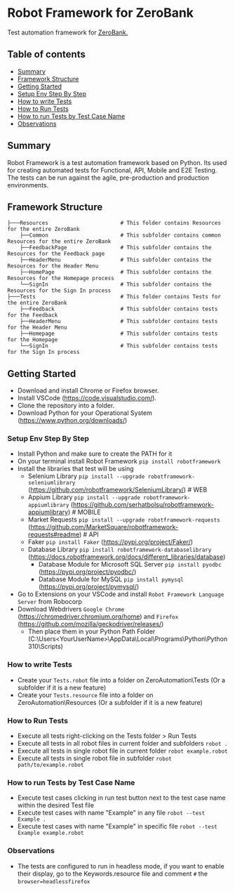 # Robot Framework for ZeroBank
Test automation framework for [ZeroBank.](http://zero.webappsecurity.com/)

## Table of contents
- [Summary](#summary)
- [Framework Structure](#framework-structure)
- [Getting Started](#getting-started)
- [Setup Env Step By Step](#setup-env-step-by-step)
- [How to write Tests](how-to-write-tests)
- [How to Run Tests](how-to-run-tests)
- [How to run Tests by Test Case Name](how-to-run-tests-by-test-case-name)
- [Observations](observations)

## Summary
Robot Framework is a test automation framework based on Python.
Its used for creating automated tests for Functional, API, Mobile and E2E Testing.
The tests can be run against the agile, pre-production and production environments. 

## Framework Structure
```
├───Resources                       # This folder contains Resources for the entire ZeroBank
    ├──Common                       # This subfolder contains common Resources for the entire ZeroBank
    ├──FeedbackPage                 # This subfolder contains the Resources for the Feedback page
    ├──HeaderMenu                   # This subfolder contains the Resources for the Header Menu
    ├──HomePage                     # This subfolder contains the Resources for the Homepage process
    └──SignIn                       # This subfolder contains the Resources for the Sign In process
├───Tests                           # This folder contains Tests for the entire ZeroBank
    ├──Feedback                     # This subfolder contains tests for the Feedback
    ├──HeaderMenu                   # This subfolder contains tests for the Header Menu
    ├──Homepage                     # This subfolder contains tests for the Homepage
    └──SignIn                       # This subfolder contains tests for the Sign In process
```
## Getting Started
- Download and install Chrome or Firefox browser.
- Install VSCode (https://code.visualstudio.com/).
- Clone the repository into a folder.
- Download Python for your Operational System (https://www.python.org/downloads/)

### Setup Env Step By Step
- Install Python and make sure to create the PATH for it
- On your terminal install Robot Framework `pip install robotframework`
- Install the libraries that test will be using
    - Selenium Library `pip install --upgrade robotframework-seleniumlibrary` (https://github.com/robotframework/SeleniumLibrary/) # WEB
    - Appium Library `pip install --upgrade robotframework-appiumlibrary` (https://github.com/serhatbolsu/robotframework-appiumlibrary) # MOBILE
    - Market Requests `pip install --upgrade robotframework-requests` (https://github.com/MarketSquare/robotframework-requests#readme) # API
    - Faker `pip install Faker` (https://pypi.org/project/Faker/)
    - Database Library `pip install robotframework-databaselibrary` (https://docs.robotframework.org/docs/different_libraries/database)
        - Database Module for Microsoft SQL Server `pip install pyodbc` (https://pypi.org/project/pyodbc/)
        - Database Module for MySQL `pip install pymysql` (https://pypi.org/project/pymysql/)
- Go to Extensions on your VSCode and install `Robot Framework Language Server` from Robocorp
- Download Webdrivers `Google Chrome` (https://chromedriver.chromium.org/home) and `Firefox` (https://github.com/mozilla/geckodriver/releases/)
    - Then place them in your Python Path Folder (C:\Users\<YourUserName>\AppData\Local\Programs\Python\Python310\Scripts\)

### How to write Tests
- Create your `Tests.robot` file into a folder on ZeroAutomation\Tests (Or a subfolder if it is a new feature)
- Create your `Tests.resource` file into a folder on ZeroAutomation\Resources (Or a subfolder if it is a new feature)

### How to Run Tests
- Execute all tests right-clicking on the Tests folder > Run Tests
- Execute all tests in all robot files in current folder and subfolders `robot .`
- Execute all tests in single robot file in current folder `robot example.robot`
- Execute all tests in single robot file in subfolder `robot path/to/example.robot`

### How to run Tests by Test Case Name
- Execute test cases clicking in run test button next to the test case name within the desired Test file
- Execute test cases with name "Example" in any file `robot --test Example .`
- Execute test cases with name "Example" in specific file `robot --test Example example.robot`

### Observations
- The tests are configured to run in headless mode, if you want to enable their display, go to the Keywords.resource file and comment `#` the `browser=headlessfirefox`
